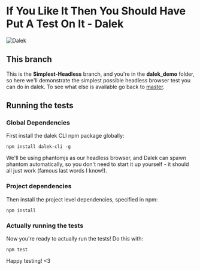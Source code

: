 # If You Like It Then You Should Have Put A Test On It - Dalek

![Dalek](https://avatars2.githubusercontent.com/u/3217446?s=160)

## This branch
This is the **Simplest-Headless** branch, and you're in the **dalek_demo** folder, so here we'll demonstrate the simplest possible headless browser test you can do in dalek. To see what else is available go back to [master](https://github.com/vikki/if-you-like-it-then-you-should-have-put-a-test-on-it/tree/master).

## Running the tests
### Global Dependencies
First install the dalek CLI npm package globally:

 	npm install dalek-cli -g

 We'll be using phantomjs as our headless browser, and Dalek can spawn phantom automatically, so you don't need to start it up yourself - it should all just work (famous last words I know!).

### Project dependencies
Then install the project level dependencies, specified in npm:

	npm install

### Actually running the tests
Now you're ready to actually run the tests! Do this with:
	
	npm test

Happy testing! <3